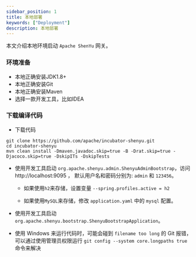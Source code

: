 ```yaml
---
sidebar_position: 1
title: 本地部署
keywords: ["Deployment"]
description: 本地部署
---
```


本文介绍本地环境启动 `Apache ShenYu` 网关。

### 环境准备

* 本地正确安装JDK1.8+
* 本地正确安装Git
* 本地正确安装Maven
* 选择一款开发工具，比如IDEA

### 下载编译代码

* 下载代码

```
git clone https://github.com/apache/incubator-shenyu.git
cd incubator-shenyu
mvn clean install -Dmaven.javadoc.skip=true -B -Drat.skip=true -Djacoco.skip=true -DskipITs -DskipTests
```

* 使用开发工具启动 `org.apache.shenyu.admin.ShenyuAdminBootstrap`，访问 http://localhost:9095 ， 默认用户名和密码分别为: `admin` 和 `123456`。

  * 如果使用`h2`来存储，设置变量 `--spring.profiles.active = h2`

  * 如果使用`MySQL`来存储，修改 `application.yaml` 中的 `mysql` 配置。

* 使用开发工具启动 `org.apache.shenyu.bootstrap.ShenyuBootstrapApplication`。

* 使用 Windows 来运行代码时，可能会碰到 `filename too long` 的 Git 报错，可以通过使用管理员权限运行 `git config --system core.longpaths true` 命令来解决









